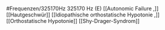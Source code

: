 #Frequenzen/325170Hz
325170 Hz (E)
[[Autonomic Failure ,]]
[[Hautgeschwür]]
[[Idiopathische orthostatische Hypotonie ,]]
[[Orthostatische Hypotonie]]
[[Shy-Drager-Syndrom]]